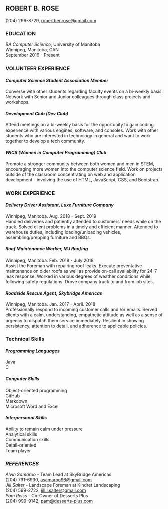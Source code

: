 ## ROBERT B. ROSE
(204) 296-8729, robertbenrose@gmail.com
### EDUCATION
_BA Computer Science_, University of Manitoba  
Winnipeg, Manitoba, CAN  
September 2016 - Present
### VOLUNTEER EXPERIENCE
#### _Computer Science Student Association Member_
Converse with other students regarding faculty events on a bi-weekly basis.
Network with Senior and Junior colleagues through class projects and workshops.
#### _Development Club (Dev Club)_
Attend meetings on a bi-weekly basis for the opportunity to gain coding experience with various engines, software, and consoles.
Work with other students who are interested in technology in general and want to work together to develop a tech community.
#### _WICS (Women in Computer Programming) Club_
Promote a stronger community between both women and men in STEM, encouraging more women into the computer science field.
Work on projects outside of the classroom concentrating on web and application development - involving the use of HTML, JavaScript, CSS, and Bootstrap.
### WORK EXPERIENCE
#### _Delivery Driver Assistant, Luxe Furniture Company_
Winnipeg, Manitoba. Aug. 2018 - Sept. 2019  
Handled deliveries and patiently attended to
customers’ needs while on the truck. Solved client
problems in a timely and efficient manner. Attended
to warehouse duties, including loading/unloading
vehicles, assembling/prepping furniture and BBQs.
#### _Roof Maintenance Worker, MJ Roofing_
Winnipeg, Manitoba. Feb. 2018 - July 2018  
Assist the Foreman with repairing roof leaks. Execute
preventative maintenance on older roofs as well as
provide on-call availability for 24-7 leak response.
Worked in various degrees of weather conditions
while following safety regulations. Drove company
truck to and from job sites.
#### _Roadside Rescue Agent, Skybridge Americas_
Winnipeg, Manitoba. Jan. 2017 - April. 2018  
Professionally respond to incoming customer calls and
/or emails. Served clients with a calm, understanding,
empathetic attitude as well as a sense of urgency to
dispatch them service immediately. Resilient in
showing persistency, attention to detail, and
adherence to applicable policies.
### Technical Skills
#### _Programming Languages_  
Java  
C  
#### _Computer Skills_
Object-oriented programming  
GitHub  
Markdown  
Microsoft Word and Excel  
#### _Interpersonal Skills_
Ability to remain calm under pressure  
Analytical skills  
Communication skills  
Detail-oriented  
Team player  
### _REFERENCES_
_Alvin Samaroo_ - Team Lead at SkyBridge Americas  
(204) 791-6930, asamaroo96@gmail.com  
_Jill Salter_ - Landscape Foreman at Kindret Landscaping  
 (204) 599-2722, jill.l.salter@gmail.com  
_Pam Reiss_ - Co-Owner of Desserts Plus  
 (204) 999-9142, pam@desserts-plus.com
